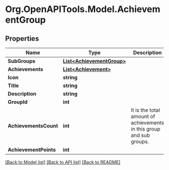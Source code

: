 
# Org.OpenAPITools.Model.AchievementGroup

## Properties

Name | Type | Description | Notes
------------ | ------------- | ------------- | -------------
**SubGroups** | [**List&lt;AchievementGroup&gt;**](AchievementGroup.md) |  | 
**Achievements** | [**List&lt;Achievement&gt;**](Achievement.md) |  | 
**Icon** | **string** |  | [optional] 
**Title** | **string** |  | 
**Description** | **string** |  | 
**GroupId** | **int** |  | 
**AchievementsCount** | **int** | It is the total amount of achievements in this group and sub groups. | 
**AchievementPoints** | **int** |  | 

[[Back to Model list]](../README.md#documentation-for-models)
[[Back to API list]](../README.md#documentation-for-api-endpoints)
[[Back to README]](../README.md)

